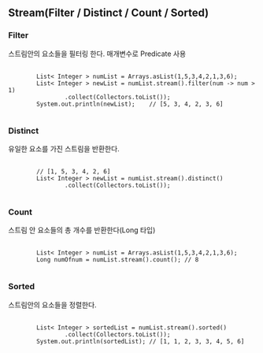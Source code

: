 ## Stream(Filter / Distinct / Count / Sorted)
### Filter
스트림안의 요소들을 필터링 한다. 매개변수로 Predicate 사용 
<pre>
    <code>
        List< Integer > numList = Arrays.asList(1,5,3,4,2,1,3,6);
        List< Integer > newList = numList.stream().filter(num -> num > 1)
                .collect(Collectors.toList());
        System.out.println(newList);    // [5, 3, 4, 2, 3, 6]
    </code>
</pre>

### Distinct
유일한 요소를 가진 스트림을 반환한다.
<pre>
    <code>
        // [1, 5, 3, 4, 2, 6]
        List< Integer > newList = numList.stream().distinct()
                .collect(Collectors.toList());
    </code>
</pre>

### Count
스트림 안 요소들의 총 개수를 반환한다(Long 타입)
<pre>
    <code>
        List< Integer > numList = Arrays.asList(1,5,3,4,2,1,3,6);
        Long numOfnum = numList.stream().count(); // 8
    </code>
</pre>

### Sorted
스트림안의 요소들을 정렬한다.
<pre>
    <code>
        List< Integer > sortedList = numList.stream().sorted()
                .collect(Collectors.toList());
		System.out.println(sortedList); // [1, 1, 2, 3, 3, 4, 5, 6]
    </code>
</pre>
